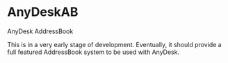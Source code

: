 # AnyDeskAB
AnyDesk AddressBook

This is in a very early stage of development.
Eventually, it should provide a full featured AddressBook system to be used with AnyDesk.
